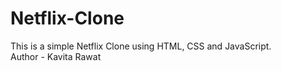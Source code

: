 # Netflix-Clone
This is a simple Netflix Clone using HTML, CSS and JavaScript. 
<br>
Author - Kavita Rawat
